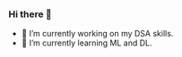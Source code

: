 ### Hi there 👋

* 🔭 I’m currently working on my DSA skills.
* 🌱 I’m currently learning ML and DL.
<!--
**NvsYashwanth/NvsYashwanth** is a ✨ _special_ ✨ repository because its `README.md` (this file) appears on your GitHub profile.

Here are some ideas to get you started:

- 👯 I’m looking to collaborate on ...
- 🤔 I’m looking for help with ...
- 💬 Ask me about ...
- 📫 How to reach me: ...
- 😄 Pronouns: ...
- ⚡ Fun fact: ...
-->
